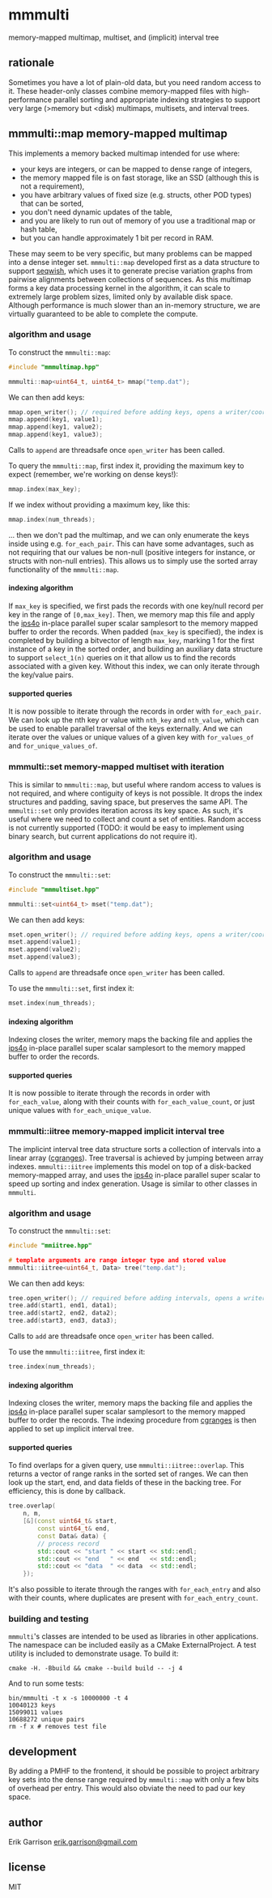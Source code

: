# mmmulti

memory-mapped multimap, multiset, and (implicit) interval tree

## rationale

Sometimes you have a lot of plain-old data, but you need random access to it.
These header-only classes combine memory-mapped files with high-performance parallel sorting and appropriate indexing strategies to support very large (>memory but <disk) multimaps, multisets, and interval trees.

## mmmulti::map memory-mapped multimap

This implements a memory backed multimap intended for use where:

- your keys are integers, or can be mapped to dense range of integers,
- the memory mapped file is on fast storage, like an SSD (although this is not a requirement),
- you have arbitrary values of fixed size (e.g. structs, other POD types) that can be sorted,
- you don't need dynamic updates of the table,
- and you are likely to run out of memory of you use a traditional map or hash table,
- but you can handle approximately 1 bit per record in RAM.

These may seem to be very specific, but many problems can be mapped into a dense integer set.
`mmmulti::map` developed first as a data structure to support [seqwish](https://github.com/ekg/seqwish), which uses it to generate precise variation graphs from pairwise alignments between collections of sequences.
As this multimap forms a key data processing kernel in the algorithm, it can scale to extremely large problem sizes, limited only by available disk space.
Although performance is much slower than an in-memory structure, we are virtually guaranteed to be able to complete the compute.

### algorithm and usage

To construct the `mmmulti::map`:

```c++
#include "mmmultimap.hpp"

mmmulti::map<uint64_t, uint64_t> mmap("temp.dat");
```

We can then add keys:

```c++
mmap.open_writer(); // required before adding keys, opens a writer/coordinator thread
mmap.append(key1, value1);
mmap.append(key1, value2);
mmap.append(key1, value3);
```

Calls to `append` are threadsafe once `open_writer` has been called.

To query the `mmmulti::map`, first index it, providing the maximum key to expect (remember, we're working on dense keys!):

```c++
mmap.index(max_key);
```

If we index without providing a maximum key, like this:

```c++
mmap.index(num_threads);
```

... then we don't pad the multimap, and we can only enumerate the keys inside using e.g. `for_each_pair`.
This can have some advantages, such as not requiring that our values be non-null (positive integers for instance, or structs with non-null entries).
This allows us to simply use the sorted array functionality of the `mmmulti::map`.

#### indexing algorithm

If `max_key` is specified, we first pads the records with one key/null record per key in the range of `[0,max_key]`.
Then, we memory map this file and apply the [ips4o](https://github.com/SaschaWitt/ips4o) in-place parallel super scalar samplesort to the memory mapped buffer to order the records.
When padded (`max_key` is specified), the index is completed by building a bitvector of length `max_key`, marking 1 for the first instance of a key in the sorted order, and building an auxiliary data structure to support `select_1(n)` queries on it that allow us to find the records associated with a given key.
Without this index, we can only iterate through the key/value pairs.

#### supported queries

It is now possible to iterate through the records in order with `for_each_pair`.
We can look up the nth key or value with `nth_key` and `nth_value`, which can be used to enable parallel traversal of the keys externally.
And we can iterate over the values or unique values of a given key with `for_values_of` and `for_unique_values_of`.

### mmmulti::set memory-mapped multiset with iteration

This is similar to `mmmulti::map`, but useful where random access to values is not required, and where contiguity of keys is not possible.
It drops the index structures and padding, saving space, but preserves the same API.
The `mmmulti::set` only provides iteration across its key space.
As such, it's useful where we need to collect and count a set of entities.
Random access is not currently supported (TODO: it would be easy to implement using binary search, but current applications do not require it).

### algorithm and usage

To construct the `mmmulti::set`:

```c++
#include "mmmultiset.hpp"

mmmulti::set<uint64_t> mset("temp.dat");
```

We can then add keys:

```c++
mset.open_writer(); // required before adding keys, opens a writer/coordinator thread
mset.append(value1);
mset.append(value2);
mset.append(value3);
```

Calls to `append` are threadsafe once `open_writer` has been called.

To use the `mmmulti::set`, first index it:

```c++
mset.index(num_threads);
```

#### indexing algorithm

Indexing closes the writer, memory maps the backing file and applies the [ips4o](https://github.com/SaschaWitt/ips4o) in-place parallel super scalar samplesort to the memory mapped buffer to order the records.

#### supported queries

It is now possible to iterate through the records in order with `for_each_value`, along with their counts with `for_each_value_count`, or just unique values with `for_each_unique_value`.

### mmmulti::iitree memory-mapped implicit interval tree

The implicint interval tree data structure sorts a collection of intervals into a linear array ([cgranges](https://github.com/lh3/cgranges)).
Tree traversal is achieved by jumping between array indexes.
`mmmulti::iitree` implements this model on top of a disk-backed memory-mapped array, and uses the [ips4o](https://github.com/SaschaWitt/ips4o) in-place parallel super scalar to speed up sorting and index generation.
Usage is similar to other classes in `mmmulti`.

### algorithm and usage

To construct the `mmmulti::set`:

```c++
#include "mmiitree.hpp"

# template arguments are range integer type and stored value
mmmulti::iitree<uint64_t, Data> tree("temp.dat");
```

We can then add keys:

```c++
tree.open_writer(); // required before adding intervals, opens a writer/coordinator thread
tree.add(start1, end1, data1);
tree.add(start2, end2, data2);
tree.add(start3, end3, data3);
```

Calls to `add` are threadsafe once `open_writer` has been called.

To use the `mmmulti::iitree`, first index it:

```c++
tree.index(num_threads);
```

#### indexing algorithm

Indexing closes the writer, memory maps the backing file and applies the [ips4o](https://github.com/SaschaWitt/ips4o) in-place parallel super scalar samplesort to the memory mapped buffer to order the records.
The indexing procedure from [cgranges](https://github.com/lh3/cgranges) is then applied to set up implicit interval tree.

#### supported queries

To find overlaps for a given query, use `mmmulti::iitree::overlap`.
This returns a vector of range ranks in the sorted set of ranges.
We can then look up the start, end, and data fields of these in the backing tree.
For efficiency, this is done by callback.

```c++
tree.overlap(
    n, m,
    [&](const uint64_t& start,
        const uint64_t& end,
        const Data& data) {
        // process record
        std::cout << "start " << start << std::endl;
        std::cout << "end   " << end   << std::endl;
        std::cout << "data  " << data  << std::endl;
    });
```

It's also possible to iterate through the ranges with `for_each_entry` and also with their counts, where duplicates are present with `for_each_entry_count`.

### building and testing

`mmmulti`'s classes are intended to be used as libraries in other applications.
The namespace can be included easily as a CMake ExternalProject.
A test utility is included to demonstrate usage.
To build it:

```
cmake -H. -Bbuild && cmake --build build -- -j 4
```

And to run some tests:

```
bin/mmmulti -t x -s 10000000 -t 4
10040123 keys
15099011 values
10688272 unique pairs
rm -f x # removes test file
```

## development

By adding a PMHF to the frontend, it should be possible to project arbitrary key sets into the dense range required by `mmmulti::map` with only a few bits of overhead per entry.
This would also obviate the need to pad our key space.

## author

Erik Garrison <erik.garrison@gmail.com>

## license

MIT
